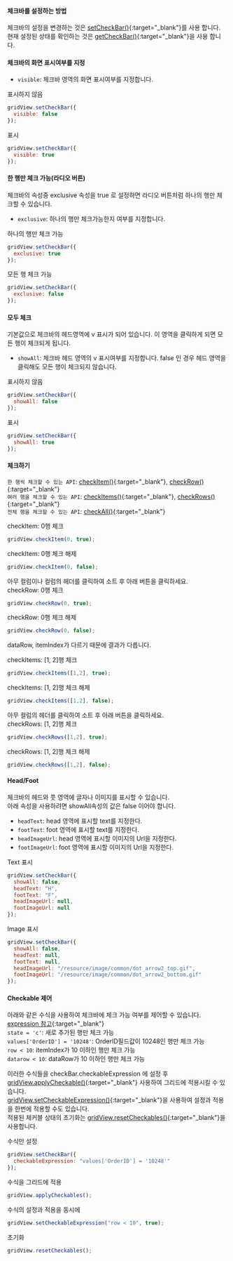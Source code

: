 #### 체크바를 설정하는 방법
체크바의 설정을 변경하는 것은 [setCheckBar()](http://help.realgrid.com/api/GridBase/setCheckBar/){:target="_blank"}를 사용 합니다.  
현재 설정된 상태를 확인하는 것은 [getCheckBar()](http://help.realgrid.com/api/GridBase/getCheckBar/){:target="_blank"}을 사용 합니다.

#### 체크바의 화면 표시여부를 지정   
- `visible`: 체크바 영역의 화면 표시여부를 지정합니다. 

<a class="btn primary small round lowercase" id="btnSetVisibleFalse">표시하지 않음</a>

```js
gridView.setCheckBar({
  visible: false  
});
```

<a class="btn primary small round lowercase" id="btnSetVisibleTrue">표시</a>

```js
gridView.setCheckBar({
  visible: true  
});
```

#### 한 행만 체크 가능(라디오 버튼) 
체크바의 속성중 exclusive 속성을 true 로 설정하면 라디오 버튼처럼 하나의 행만 체크할 수 있습니다.

- `exclusive`: 하나의 행만 체크가능한지 여부를 지정합니다.  

<a class="btn primary small round lowercase" id="btnSetExclusiveTrue">하나의 행만 체크 가능</a>

```js
gridView.setCheckBar({
  exclusive: true  
});
```

<a class="btn primary small round lowercase" id="btnSetExclusiveFalse">모든 행 체크 가능</a>

```js
gridView.setCheckBar({
  exclusive: false  
});
```

#### 모두 체크
기본값으로 체크바의 헤드영역에 v 표시가 되어 있습니다. 이 영역을 클릭하게 되면 모든 행이 체크되게 됩니다.  

- `showAll`: 체크바 헤드 영역의 v 표시여부를 지정합니다. false 인 경우 헤드 영역을 클릭해도 모든 행이 체크되지 않습니다.  

<a class="btn primary small round lowercase" id="btnSetShowAllFalse">표시하지 않음</a>

```js
gridView.setCheckBar({
  showAll: false  
});
```

<a class="btn primary small round lowercase" id="btnSetShowAllTrue">표시</a>

```js
gridView.setCheckBar({
  showAll: true  
});
```

#### 체크하기
`한 행씩 체크할 수 있는 API`: [checkItem()](http://help.realgrid.com/api/GridBase/checkItem/){:target="_blank"}, [checkRow()](http://help.realgrid.com/api/GridBase/checkRow/){:target="_blank"}  
`여러 행을 체크할 수 있는 API`: [checkItems()](http://help.realgrid.com/api/GridBase/checkItems/){:target="_blank"}, [checkRows()](http://help.realgrid.com/api/GridBase/checkRows/){:target="_blank"}  
`전체 행을 체크할 수 있는 API`: [checkAll()](http://help.realgrid.com/api/GridBase/checkAll/){:target="_blank"}  

<a class="btn primary small round lowercase" id="btnCheckItemTrue">checkItem: 0행 체크</a>

```js
gridView.checkItem(0, true);  
```

<a class="btn primary small round lowercase" id="btnCheckItemFalse">checkItem: 0행 체크 해제</a>

```js
gridView.checkItem(0, false);  
```

아무 컬럼이나 컬럼의 헤더를 클릭하여 소트 후 아래 버튼을 클릭하세요.  
<a class="btn primary small round lowercase" id="btnCheckRowTrue">checkRow: 0행 체크</a>

```js
gridView.checkRow(0, true);  
```

<a class="btn primary small round lowercase" id="btnCheckRowFalse">checkRow: 0행 체크 해제</a>

```js
gridView.checkRow(0, false);  
```
dataRow, itemIndex가 다르기 때문에 결과가 다릅니다.   

<a class="btn primary small round lowercase" id="btnCheckItemsTrue">checkItems: [1, 2]행 체크</a>

```js
gridView.checkItems([1,2], true);  
```

<a class="btn primary small round lowercase" id="btnCheckItemsFalse">checkItems: [1, 2]행 체크 해제</a>

```js
gridView.checkItems([1,2], false);  
```

아무 컬럼의 헤더를 클릭하여 소트 후 아래 버튼을 클릭하세요.  
<a class="btn primary small round lowercase" id="btnCheckRowsTrue">checkRows: [1, 2]행 체크</a>

```js
gridView.checkRows([1,2], true);  
```

<a class="btn primary small round lowercase" id="btnCheckRowsFalse">checkRows: [1, 2]행 체크 해제</a>

```js
gridView.checkRows([1,2], false);  
```

#### Head/Foot
체크바의 헤드와 풋 영역에 글자나 이미지를 표시할 수 있습니다.  
아래 속성을 사용하려면 showAll속성의 값은 false 이어야 합니다.

- `headText`: head 영역에 표시할 text를 지정한다.    
- `footText`: foot 영역에 표시할 text를 지정한다.   
- `headImageUrl`: head 영역에 표시할 이미지의 Url을 지정한다.  
- `footImageUrl`: foot 영역에 표시할 이미지의 Url을 지정한다.  

<a class="btn primary small round lowercase" id="btnSetText">Text 표시</a>

```js
gridView.setCheckBar({
  showAll: false,
  headText: "H",  
  footText: "F",
  headImageUrl: null,  
  footImageUrl: null  
});
```

<a class="btn primary small round lowercase" id="btnSetImage">Image 표시</a>

```js
gridView.setCheckBar({
  showAll: false,
  headText: null,  
  footText: null,
  headImageUrl: "/resource/image/common/dot_arrow2_top.gif",  
  footImageUrl: "/resource/image/common/dot_arrow2_bottom.gif"  
});
```

#### Checkable 제어
아래와 같은 수식을 사용하여 체크바에 체크 가능 여부를 제어할 수 있습니다. [expression 참고](http://help.realgrid.com/api/features/Expression/){:target="_blank"}  
`state = 'c'`: 새로 추가된 행만 체크 가능   
`values['OrderID'] = '10248'`: OrderID필드값이 10248인 행만 체크 가능   
`row < 10`: itemIndex가 10 이하인 행만 체크 가능    
`datarow < 10`: dataRow가 10 이하인 행만 체크 가능  

이러한 수식들을 checkBar.checkableExpression 에 설정 후 [gridView.applyCheckable()](http://help.realgrid.com/api/GridBase/applyCheckables/){:target="_blank"} 사용하여 그리드에 적용시킬 수 있습니다.  
[gridView.setCheckableExpression()](http://help.realgrid.com/api/GridBase/setCheckableExpression/){:target="_blank"}을 사용하여 설정과 적용을 한번에 적용할 수도 있습니다.  
적용된 체커블 상태의 초기화는 [gridView.resetCheckables()](http://help.realgrid.com/api/GridBase/resetCheckables/){:target="_blank"}을 사용합니다.  

<a class="btn primary small round lowercase" id="btnCheckableExpression">수식만 설정</a>

```js
gridView.setCheckBar({
  checkableExpression: "values['OrderID'] = '10248'"
});
```

<a class="btn primary small round lowercase" id="btnApplyCheckables">수식을 그리드에 적용</a>

```js
gridView.applyCheckables();
```

<a class="btn primary small round lowercase" id="btnSetCheckableExpression">수식의 설정과 적용을 동시에</a>

```js
gridView.setCheckableExpression("row < 10", true);
```

<a class="btn primary small round lowercase" id="btnResetCheckables">초기화</a>

```js
gridView.resetCheckables();
```


<script>

  $('#btnSetVisibleFalse').click(function() {
    gridView.setCheckBar({
      visible: false  
    });
  });

  $('#btnSetVisibleTrue').click(function() {
    gridView.setCheckBar({
      visible: true  
    });
  });

  $('#btnSetExclusiveTrue').click(function() {
    gridView.setCheckBar({
      exclusive: true  
    });
  });

  $('#btnSetExclusiveFalse').click(function() {
    gridView.setCheckBar({
      exclusive: false  
    });
  });

   $('#btnSetShowAllFalse').click(function() {
    gridView.setCheckBar({
      showAll: false  
    });
  });

  $('#btnSetShowAllTrue').click(function() {
    gridView.setCheckBar({
      showAll: true     
    });
  }); 

  $('#btnCheckItemTrue').click(function() {
    gridView.checkItem(0, true); 
  }); 

  $('#btnCheckItemFalse').click(function() {
    gridView.checkItem(0, false); 
  }); 

  $('#btnCheckRowTrue').click(function() {
    gridView.checkRow(0, true); 
  }); 

  $('#btnCheckRowFalse').click(function() {
    gridView.checkRow(0, false); 
  }); 

  $('#btnCheckItemsTrue').click(function() {
    gridView.checkItems([1,2], true); 
  }); 

  $('#btnCheckItemsFalse').click(function() {
    gridView.checkItems([1,2], false); 
  }); 

  $('#btnCheckRowsTrue').click(function() {
    gridView.checkRows([1,2], true); 
  }); 

  $('#btnCheckRowsFalse').click(function() {
    gridView.checkRows([1,2], false); 
  });   

  $('#btnSetText').click(function() {
    gridView.setCheckBar({
      showAll: false,
      headText: "H",  
      footText: "F",
      headImageUrl: null,  
      footImageUrl: null  
    });
  });

  $('#btnSetImage').click(function() {
    gridView.setCheckBar({
      showAll: false,
      headText: null,  
      footText: null,
      headImageUrl: "{{"/resource/image/common/" | prepend: site.baseurl}}" + "/dot_arrow2_top.gif",  
      footImageUrl: "{{"/resource/image/common/" | prepend: site.baseurl}}" + "/dot_arrow2_bottom.gif"  
    });
  });  

  $('#btnCheckableExpression').click(function() {
    gridView.setCheckBar({
      checkableExpression: "values['OrderID'] = '10248'"
    }); 
  });   

  $('#btnApplyCheckables').click(function() {
    gridView.applyCheckables();
  });   

  $('#btnSetCheckableExpression').click(function() {
    gridView.setCheckableExpression("row < 10", true);
  });   

  $('#btnResetCheckables').click(function() {
    gridView.resetCheckables(); 
  });   

</script>
